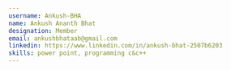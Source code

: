 ```yaml
---
username: Ankush-BHA
name: Ankush Ananth Bhat
designation: Member 
email: ankushbhataab@gmail.com
linkedin: https://www.linkedin.com/in/ankush-bhat-2507b6203
skills: power point, programming c&c++
---
```

